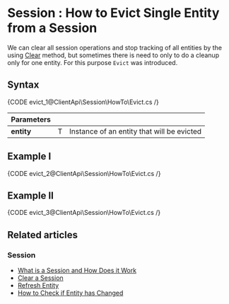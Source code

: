 # Session : How to Evict Single Entity from a Session

We can clear all session operations and stop tracking of all entities by the using [Clear](../../../client-api/session/how-to/clear-a-session) method, but sometimes there is need to only to do a cleanup only for one entity. For this purpose `Evict` was introduced.

## Syntax

{CODE evict_1@ClientApi\Session\HowTo\Evict.cs /}

| Parameters | | |
| ------------- | ------------- | ----- |
| **entity** | T | Instance of an entity that will be evicted |

## Example I

{CODE evict_2@ClientApi\Session\HowTo\Evict.cs /}

## Example II

{CODE evict_3@ClientApi\Session\HowTo\Evict.cs /}

## Related articles

### Session

- [What is a Session and How Does it Work](../../../client-api/session/what-is-a-session-and-how-does-it-work)
- [Clear a Session](../../../client-api/session/how-to/clear-a-session)
- [Refresh Entity](../../../client-api/session/how-to/refresh-entity)
- [How to Check if Entity has Changed](../../../client-api/session/how-to/check-if-entity-has-changed)
